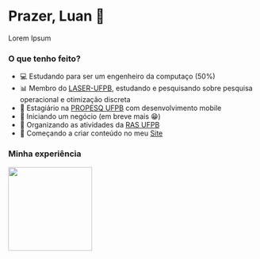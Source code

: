 # Prazer, Luan 👋

Lorem Ipsum

### O que tenho feito?
- :computer: Estudando para ser um engenheiro da computaço (50%)
- :bar_chart: Membro do [LASER-UFPB](https://laser.ci.ufpb.br/), estudando e pesquisando sobre pesquisa operacional e otimização discreta
- :iphone: Estagiário na [PROPESQ UFPB](http://www.propesq.ufpb.br/propesq) com desenvolvimento mobile
- :office: Iniciando um negócio (em breve mais :grin:)
- :robot: Organizando as atividades da [RAS UFPB](https://www.instagram.com/rasufpb/)
- :bookmark_tabs: Começando a criar conteúdo no meu [Site](lenildoluan.com)

### Minha experiência

<img src="https://media.giphy.com/media/13HgwGsXF0aiGY/giphy.gif" alt="" width="169" />

